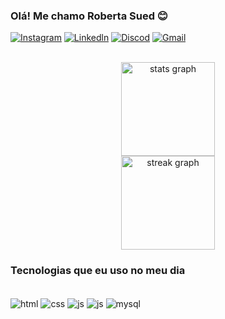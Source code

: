 ### Olá! Me chamo Roberta Sued 😊

[![Instagram](https://img.shields.io/badge/Instagram-E4405F?style=for-the-badge&logo=instagram&logoColor=white)](https://www.instagram.com/roberta_sueed) 
[![Linkedln](https://img.shields.io/badge/LinkedIn-0077B5?style=for-the-badge&logo=linkedin&logoColor=white)](www.linkedin.com/in/roberta-sued/)
[![Discod](https://img.shields.io/badge/Discord-7289DA?style=for-the-badge&logo=discord&logoColor=white)](roberta_sueed)
[![Gmail](https://img.shields.io/badge/Gmail-D14836?style=for-the-badge&logo=gmail&logoColor=white)](robertasued07@gmail.com) 


<br clear="both">

<div align="center">
  <img src="https://github-readme-stats.vercel.app/api?username=RobertaSueed&hide_title=false&hide_rank=false&show_icons=true&include_all_commits=true&count_private=true&disable_animations=false&theme=dracula&locale=en&hide_border=false&order=1" height="150" alt="stats graph" /> <br>
  
  <img src="https://streak-stats.demolab.com?user=RobertaSueed&locale=pt-br&mode=daily&theme=dracula&hide_border=false&border_radius=5&date_format=j%20M%5B%20Y%5D&order=3" height="150" alt="streak graph" />
</div>

###

### Tecnologias que eu uso no meu dia

<div style=display: incline_block><br/>
<img align="center" alt="html" src="https://img.shields.io/badge/HTML-239120?style=for-the-badge&logo=html5&logoColor=white"/>   
  
<img align="center" alt="css" src="https://img.shields.io/badge/CSS-239120?&style=for-the-badge&logo=css3&logoColor=white"/>  

<img align="center" alt="js" src="https://img.shields.io/badge/Python-14354C?style=for-the-badge&logo=python&logoColor=white"/>  

<img align="center" alt="js" src="https://img.shields.io/badge/PHP-777BB4?style=for-the-badge&logo=php&logoColor=white"/>   

<img align="center" alt="mysql" src="https://img.shields.io/badge/MySQL-005C84?style=for-the-badge&logo=mysql&logoColor=white"/>
</div><br/>



